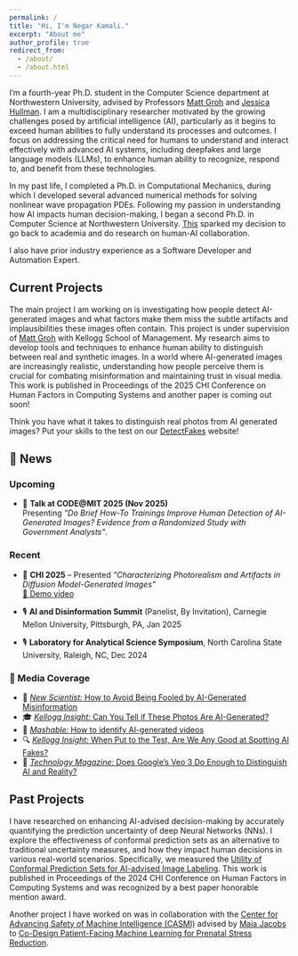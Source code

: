 ```yaml
---
permalink: /
title: "Hi, I'm Negar Kamali."
excerpt: "About me"
author_profile: true
redirect_from: 
  - /about/
  - /about.html
---
```

I’m a fourth-year Ph.D. student in the Computer Science department at Northwestern University, advised by Professors [Matt Groh](https://mattgroh.com/) and [Jessica Hullman](http://users.eecs.northwestern.edu/~jhullman/). I am a multidisciplinary researcher motivated by the growing challenges posed by artificial intelligence (AI), particularly as it begins to exceed human abilities to fully understand its processes and outcomes. I focus on addressing the critical need for humans to understand and interact effectively with advanced AI systems, including deepfakes and large language models (LLMs), to enhance human ability to recognize, respond to, and benefit from these technologies.

In my past life, I completed a Ph.D. in Computational Mechanics, during which I developed several advanced numerical methods for solving nonlinear wave propagation PDEs. Following my passion in understanding how AI impacts human decision-making, I began a second Ph.D. in Computer Science at Northwestern University. [This](https://www.sciencedirect.com/science/article/pii/S2589004221006477) sparked my decision to go back to academia and do research on human-AI collaboration.

I also have prior industry experience as a Software Developer and Automation Expert.  

## Current Projects

The main project I am working on is investigating how people detect AI-generated images and what factors make them miss the subtle artifacts and implausibilities these images often contain. This project is under supervision of [Matt Groh](https://mattgroh.com/) with Kellogg School of Management. My research aims to develop tools and techniques to enhance human ability to distinguish between real and synthetic images. In a world where AI-generated images are increasingly realistic, understanding how people perceive them is crucial for combating misinformation and maintaining trust in visual media. This work is published in Proceedings of the 2025 CHI Conference on Human Factors in Computing Systems and another paper is coming out soon! 

Think you have what it takes to distinguish real photos from AI generated images? Put your skills to the test on our [DetectFakes](https://detectfakes.kellogg.northwestern.edu/) website!

## 📰 News

### Upcoming
- 🎤 **Talk at CODE@MIT 2025 (Nov 2025)**  
  Presenting *"Do Brief How-To Trainings Improve Human Detection of AI-Generated Images? Evidence from a Randomized Study with Government Analysts"*.

### Recent
- 📑 **CHI 2025** – Presented *"Characterizing Photorealism and Artifacts in Diffusion Model-Generated Images"*  
  [🎥 Demo video](https://youtu.be/PL_ggNzMd-o?si=c8pqfcB3WJU5Ly5O)

- 🎙️ **AI and Disinformation Summit** (Panelist, By Invitation), Carnegie Mellon University, Pittsburgh, PA, Jan 2025  
- 🎙️ **Laboratory for Analytical Science Symposium**, North Carolina State University, Raleigh, NC, Dec 2024  

### 📰 Media Coverage

- 🧠 [*New Scientist:* How to Avoid Being Fooled by AI-Generated Misinformation](https://www.newscientist.com/article/2445475-how-to-avoid-being-fooled-by-ai-generated-misinformation/)  
- 🎓 [*Kellogg Insight:* Can You Tell if These Photos Are AI-Generated?](https://insight.kellogg.northwestern.edu/article/ai-photos-identification?utm_medium=social)  
- 🎥 [*Mashable:* How to identify AI-generated videos](https://mashable.com/article/how-identify-ai-generated-videos)  
- 🔍 [*Kellogg Insight:* When Put to the Test, Are We Any Good at Spotting AI Fakes?](https://insight.kellogg.northwestern.edu/article/are-we-any-good-at-spotting-ai-fakes)  
- 🤖 [*Technology Magazine:* Does Google’s Veo 3 Do Enough to Distinguish AI and Reality?](https://technologymagazine.com/articles/does-googles-veo-3-do-enough-to-distinguish-ai-and-reality)  

## Past Projects

I have researched on enhancing AI-advised decision-making by accurately quantifying the prediction uncertainty of deep Neural Networks (NNs). I explore the effectiveness of conformal prediction sets as an alternative to traditional uncertainty measures, and how they impact human decisions in various real-world scenarios. Specifically, we measured the [Utility of Conformal Prediction Sets for AI-advised Image Labeling](https://arxiv.org/abs/2401.08876). This work is published in Proceedings of the 2024 CHI Conference on Human Factors in Computing Systems and was recognized by a best paper honorable mention award.

Another project I have worked on was in collaboration with the [Center for Advancing Safety of Machine Intelligence (CASMI)](https://casmi.northwestern.edu/) advised by [Maia Jacobs](https://sites.northwestern.edu/nupath/people/) to [Co-Design Patient-Facing Machine Learning for Prenatal Stress Reduction](https://casmi.northwestern.edu/research/projects/prenatal-stress-reduction.html).







